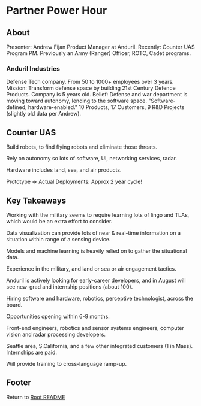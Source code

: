 # Partner Power Hour

## About

Presenter: Andrew Fijan
Product Manager at Anduril.
Recently: Counter UAS Program PM.
Previously an Army (Ranger) Officer, ROTC, Cadet programs.

### Anduril Industries

Defense Tech company.
From 50 to 1000+ employees over 3 years.
Mission: Transform defense space by building 21st Century Defence Products.
Company is 5 years old.
Belief: Defense and war department is moving toward autonomy, lending to the software space.
"Software-defined, hardware-enabled."
10 Products, 17 Customers, 9 R&D Projects (slightly old data per Andrew).

## Counter UAS

Build robots, to find flying robots and eliminate those threats.

Rely on autonomy so lots of software, UI, networking services, radar.

Hardware includes land, sea, and air products.

Prototype => Actual Deployments: Approx 2 year cycle!

## Key Takeaways

Working with the military seems to require learning lots of lingo and TLAs, which would be an extra effort to consider.

Data visualization can provide lots of near & real-time information on a situation within range of a sensing device.

Models and machine learning is heavily relied on to gather the situational data.

Experience in the military, and land or sea or air engagement tactics.

Anduril is actively looking for early-career developers, and in August will see new-grad and internship positions (about 100).

Hiring software and hardware, robotics, perceptive technologist, across the board.

Opportunities opening within 6-9 months.

Front-end engineers, robotics and sensor systems engineers, computer vision and radar processing developers.

Seattle area, S.California, and a few other integrated customers (1 in Mass). Internships are paid.

Will provide training to cross-language ramp-up.

## Footer

Return to [Root README](../README.md)
